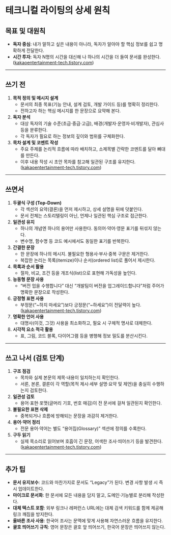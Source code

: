 # 테크니컬 라이팅의 상세 원칙

## 목표 및 대원칙
- **독자 중심**: 내가 말하고 싶은 내용이 아니라, 독자가 알아야 할 핵심 정보를 쉽고 명확하게 전달한다.
- **시간 투자**: 독자 N명의 시간을 대신해 나 하나의 시간을 더 들여 문서를 완성한다. ([kakaoentertainment-tech.tistory.com](https://kakaoentertainment-tech.tistory.com/101?utm_source=chatgpt.com))

---

## 쓰기 전
1. **목적 정의 및 메시지 설계**
    - 문서의 최종 목표(기능 안내, 설계 검토, 개발 가이드 등)를 명확히 정리한다.
    - 전하고자 하는 핵심 메시지를 한 문장으로 요약해 본다.
2. **독자 분석**
    - 대상 독자의 기술 수준(초급·중급·고급), 배경(개발자·운영자·비개발자), 관심사 등을 분류한다.
    - 각 독자가 필요로 하는 정보의 깊이와 범위를 구체화한다.
3. **목차 설계 및 코멘트 작성**
    - 주요 주제를 논리적 흐름에 따라 배치하고, 소제목별 간략한 코멘트를 달아 뼈대를 만든다.
    - 이후 내용 작성 시 초안 목차를 참고해 일관된 구조를 유지한다. ([kakaoentertainment-tech.tistory.com](https://kakaoentertainment-tech.tistory.com/101?utm_source=chatgpt.com))

---

## 쓰면서
1. **두괄식 구성 (Top‑Down)**
    - 각 섹션의 요약(결론)을 먼저 제시하고, 상세 설명을 뒤에 덧붙인다.
    - 문서 전체는 스토리텔링이 아닌, 언제나 일관된 핵심 구조로 접근한다.
2. **일관성 유지**
    - 하나의 개념엔 하나의 용어만 사용한다. 동의어·약어·영문 표기를 뒤섞지 않는다.
    - 변수명, 함수명 등 코드 예시에서도 동일한 표기를 반복한다.
3. **간결한 문장**
    - 한 문장에 하나의 메시지. 불필요한 형용사·부사·중복 구문은 제거한다.
    - 복잡한 논리는 목록(itemize)이나 순서(ordered list)로 풀어서 제시한다.
4. **목록과 순서 활용**
    - 절차, 비교, 조건 등을 개조식(list)으로 표현해 가독성을 높인다.
5. **능동형 문장 사용**
    - “버전 업을 수행합니다” 대신 “개발팀이 버전을 업그레이드합니다”처럼 주어가 명확한 문장으로 작성한다.
6. **긍정형 표현 사용**
    - 부정문(“~하지 마세요”)보다 긍정문(“~하세요”)이 전달력이 높다. ([kakaoentertainment-tech.tistory.com](https://kakaoentertainment-tech.tistory.com/101?utm_source=chatgpt.com))
7. **명확한 언어 사용**
    - 대명사(이것, 그것) 사용을 최소화하고, 필요 시 구체적 명사로 대체한다.
8. **시각적 요소 적극 활용**
    - 표, 그림, 코드 블록, 다이어그램 등을 병행해 정보 밀도를 분산시킨다.

---

## 쓰고 나서 (검토 단계)
1. **구조 점검**
    - 목차와 실제 본문의 제목·내용이 일치하는지 확인한다.
    - 서론, 본론, 결론이 각 역할(목적 제시·세부 설명·요약 및 제언)을 충실히 수행하는지 검토한다.
2. **일관성 검토**
    - 용어·표현·포맷(글머리 기호, 번호 매김)이 전 문서에 걸쳐 일관된지 확인한다.
3. **불필요한 표현 삭제**
    - 중복되거나 흐름에 방해되는 문장을 과감히 제거한다.
4. **용어·약어 정리**
    - 전문 용어·약어는 별도 “용어집(Glossary)” 섹션에 정의를 수록한다.
5. **구두 읽기**
    - 실제 목소리로 읽어보며 호흡이 긴 문장, 어색한 조사·띄어쓰기 등을 발견한다. ([kakaoentertainment-tech.tistory.com](https://kakaoentertainment-tech.tistory.com/101?utm_source=chatgpt.com))

---

## 추가 팁
- **문서 유지보수**: 코드와 마찬가지로 문서도 “Legacy”가 된다. 변경 사항 발생 시 즉시 업데이트한다.
- **마이크로 문서화**: 한 문서에 모든 내용을 담지 말고, 도메인·기능별로 분리해 작성한다.
- **대체 텍스트 포함**: 외부 링크나 레퍼런스 URL에는 대체 검색 키워드를 함께 제공해 링크 깨짐을 방지한다.
- **올바른 조사 사용**: 한국어 조사는 문맥에 맞게 사용해 자연스러운 흐름을 유지한다.
- **괄호 띄어쓰기 규칙**: 영어 문장은 괄호 앞 띄어쓰기, 한국어 문장은 띄어쓰지 않는다.